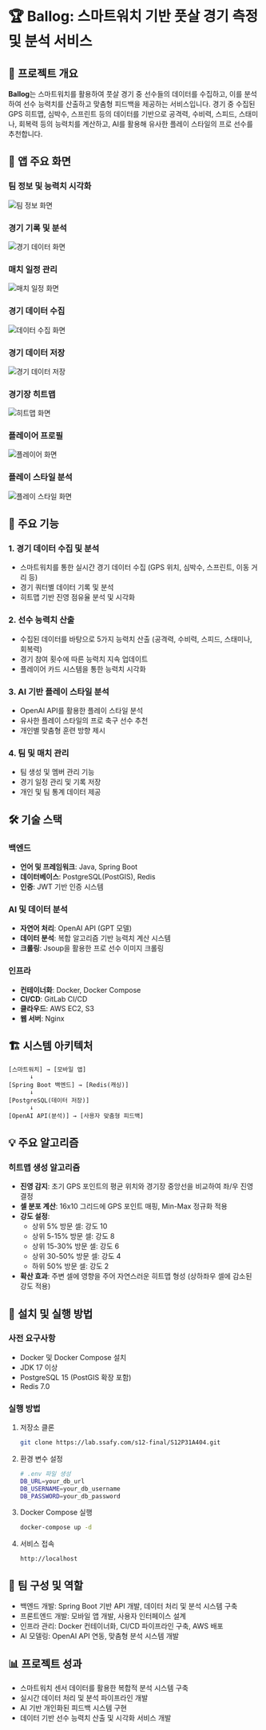 # 🏆 Ballog: 스마트워치 기반 풋살 경기 측정 및 분석 서비스

## 📌 프로젝트 개요

**Ballog**는 스마트워치를 활용하여 풋살 경기 중 선수들의 데이터를 수집하고, 이를 분석하여 선수 능력치를 산출하고 맞춤형 피드백을 제공하는 서비스입니다. 경기 중 수집된 GPS 히트맵, 심박수, 스프린트 등의 데이터를 기반으로 공격력, 수비력, 스피드, 스태미나, 회복력 등의 능력치를 계산하고, AI를 활용해 유사한 플레이 스타일의 프로 선수를 추천합니다.

## 📱 앱 주요 화면

### 팀 정보 및 능력치 시각화
![팀 정보 화면](image/team_page.jpg)

### 경기 기록 및 분석
![경기 데이터 화면](image/match_detail_data.jpg)

### 매치 일정 관리
![매치 일정 화면](image/match_schedule.jpg)

### 경기 데이터 수집
![데이터 수집 화면](image/watch_data_ready.jpg)

### 경기 데이터 저장
![경기 데이터 저장](image/match_data_save.jpg)

### 경기장 히트맵
![히트맵 화면](image/match_detail_heatmap.jpg)

### 플레이어 프로필
![플레이어 화면](image/main_page.jpg)

### 플레이 스타일 분석
![플레이 스타일 화면](image/play_style.jpg)

## 🧠 주요 기능

### 1. 경기 데이터 수집 및 분석
- 스마트워치를 통한 실시간 경기 데이터 수집 (GPS 위치, 심박수, 스프린트, 이동 거리 등)
- 경기 쿼터별 데이터 기록 및 분석
- 히트맵 기반 진영 점유율 분석 및 시각화

### 2. 선수 능력치 산출
- 수집된 데이터를 바탕으로 5가지 능력치 산출 (공격력, 수비력, 스피드, 스태미나, 회복력)
- 경기 참여 횟수에 따른 능력치 지속 업데이트
- 플레이어 카드 시스템을 통한 능력치 시각화

### 3. AI 기반 플레이 스타일 분석
- OpenAI API를 활용한 플레이 스타일 분석
- 유사한 플레이 스타일의 프로 축구 선수 추천
- 개인별 맞춤형 훈련 방향 제시

### 4. 팀 및 매치 관리
- 팀 생성 및 멤버 관리 기능
- 경기 일정 관리 및 기록 저장
- 개인 및 팀 통계 데이터 제공

## 🛠️ 기술 스택

### 백엔드
- **언어 및 프레임워크**: Java, Spring Boot
- **데이터베이스**: PostgreSQL(PostGIS), Redis
- **인증**: JWT 기반 인증 시스템

### AI 및 데이터 분석
- **자연어 처리**: OpenAI API (GPT 모델)
- **데이터 분석**: 복합 알고리즘 기반 능력치 계산 시스템
- **크롤링**: Jsoup을 활용한 프로 선수 이미지 크롤링

### 인프라
- **컨테이너화**: Docker, Docker Compose
- **CI/CD**: GitLab CI/CD
- **클라우드**: AWS EC2, S3
- **웹 서버**: Nginx

## 🏗️ 시스템 아키텍처

```
[스마트워치] → [모바일 앱]
      ↓
[Spring Boot 백엔드] → [Redis(캐싱)]
      ↓
[PostgreSQL(데이터 저장)]
      ↓
[OpenAI API(분석)] → [사용자 맞춤형 피드백]
```

## 💡 주요 알고리즘

### 히트맵 생성 알고리즘
- **진영 감지**: 초기 GPS 포인트의 평균 위치와 경기장 중앙선을 비교하여 좌/우 진영 결정
- **셀 분포 계산**: 16x10 그리드에 GPS 포인트 매핑, Min-Max 정규화 적용
- **강도 설정**: 
  - 상위 5% 방문 셀: 강도 10
  - 상위 5-15% 방문 셀: 강도 8
  - 상위 15-30% 방문 셀: 강도 6
  - 상위 30-50% 방문 셀: 강도 4
  - 하위 50% 방문 셀: 강도 2
- **확산 효과**: 주변 셀에 영향을 주어 자연스러운 히트맵 형성 (상하좌우 셀에 감소된 강도 적용)

## 🚀 설치 및 실행 방법

### 사전 요구사항
- Docker 및 Docker Compose 설치
- JDK 17 이상
- PostgreSQL 15 (PostGIS 확장 포함)
- Redis 7.0

### 실행 방법
1. 저장소 클론
   ```bash
   git clone https://lab.ssafy.com/s12-final/S12P31A404.git
   ```

2. 환경 변수 설정
   ```bash
   # .env 파일 생성
   DB_URL=your_db_url
   DB_USERNAME=your_db_username
   DB_PASSWORD=your_db_password
   ```

3. Docker Compose 실행
   ```bash
   docker-compose up -d
   ```

4. 서비스 접속
   ```
   http://localhost
   ```

## 🔖 팀 구성 및 역할

- 백엔드 개발: Spring Boot 기반 API 개발, 데이터 처리 및 분석 시스템 구축
- 프론트엔드 개발: 모바일 앱 개발, 사용자 인터페이스 설계
- 인프라 관리: Docker 컨테이너화, CI/CD 파이프라인 구축, AWS 배포
- AI 모델링: OpenAI API 연동, 맞춤형 분석 시스템 개발

## 📊 프로젝트 성과

- 스마트워치 센서 데이터를 활용한 복합적 분석 시스템 구축
- 실시간 데이터 처리 및 분석 파이프라인 개발
- AI 기반 개인화된 피드백 시스템 구현
- 데이터 기반 선수 능력치 산출 및 시각화 서비스 개발
